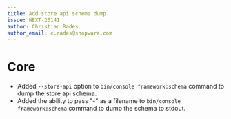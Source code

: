 ```yaml
---
title: Add store api schema dump
issue: NEXT-23141
author: Christian Rades
author_email: c.rades@shopware.com
---
```

# Core
* Added `--store-api` option to `bin/console framework:schema` command to dump the store api schema.
* Added the ability to pass "-" as a filename to `bin/console framework:schema` command to dump the schema to stdout.
